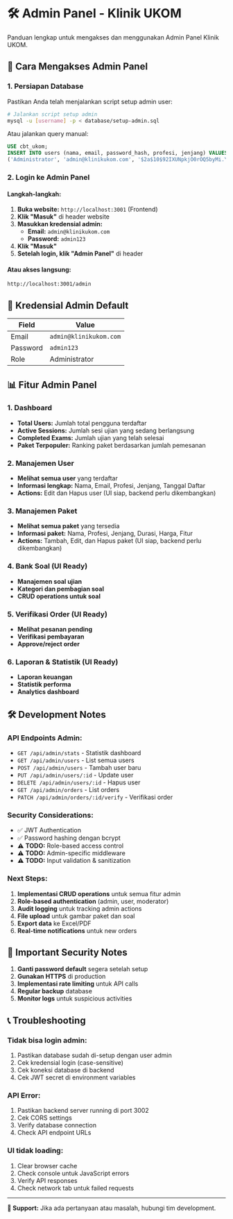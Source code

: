 # 🛠️ Admin Panel - Klinik UKOM

Panduan lengkap untuk mengakses dan menggunakan Admin Panel Klinik UKOM.

## 🚀 **Cara Mengakses Admin Panel**

### 1. **Persiapan Database**
Pastikan Anda telah menjalankan script setup admin user:

```bash
# Jalankan script setup admin
mysql -u [username] -p < database/setup-admin.sql
```

Atau jalankan query manual:
```sql
USE cbt_ukom;
INSERT INTO users (nama, email, password_hash, profesi, jenjang) VALUES
('Administrator', 'admin@klinikukom.com', '$2a$10$92IXUNpkjO0rOQ5byMi.Ye4oKoEa3Ro9llC/.og/at2.uheWG/igi', 'bidan', 'D3');
```

### 2. **Login ke Admin Panel**

#### **Langkah-langkah:**
1. **Buka website:** `http://localhost:3001` (Frontend)
2. **Klik "Masuk"** di header website
3. **Masukkan kredensial admin:**
   - **Email:** `admin@klinikukom.com`
   - **Password:** `admin123`
4. **Klik "Masuk"**
5. **Setelah login, klik "Admin Panel"** di header

#### **Atau akses langsung:**
```
http://localhost:3001/admin
```

## 🔑 **Kredensial Admin Default**

| Field | Value |
|-------|-------|
| Email | `admin@klinikukom.com` |
| Password | `admin123` |
| Role | Administrator |

## 📊 **Fitur Admin Panel**

### 1. **Dashboard**
- **Total Users:** Jumlah total pengguna terdaftar
- **Active Sessions:** Jumlah sesi ujian yang sedang berlangsung
- **Completed Exams:** Jumlah ujian yang telah selesai
- **Paket Terpopuler:** Ranking paket berdasarkan jumlah pemesanan

### 2. **Manajemen User**
- **Melihat semua user** yang terdaftar
- **Informasi lengkap:** Nama, Email, Profesi, Jenjang, Tanggal Daftar
- **Actions:** Edit dan Hapus user (UI siap, backend perlu dikembangkan)

### 3. **Manajemen Paket**
- **Melihat semua paket** yang tersedia
- **Informasi paket:** Nama, Profesi, Jenjang, Durasi, Harga, Fitur
- **Actions:** Tambah, Edit, dan Hapus paket (UI siap, backend perlu dikembangkan)

### 4. **Bank Soal** (UI Ready)
- **Manajemen soal ujian**
- **Kategori dan pembagian soal**
- **CRUD operations untuk soal**

### 5. **Verifikasi Order** (UI Ready)
- **Melihat pesanan pending**
- **Verifikasi pembayaran**
- **Approve/reject order**

### 6. **Laporan & Statistik** (UI Ready)
- **Laporan keuangan**
- **Statistik performa**
- **Analytics dashboard**

## 🛠️ **Development Notes**

### **API Endpoints Admin:**
- `GET /api/admin/stats` - Statistik dashboard
- `GET /api/admin/users` - List semua users
- `POST /api/admin/users` - Tambah user baru
- `PUT /api/admin/users/:id` - Update user
- `DELETE /api/admin/users/:id` - Hapus user
- `GET /api/admin/orders` - List orders
- `PATCH /api/admin/orders/:id/verify` - Verifikasi order

### **Security Considerations:**
- ✅ JWT Authentication
- ✅ Password hashing dengan bcrypt
- ⚠️ **TODO:** Role-based access control
- ⚠️ **TODO:** Admin-specific middleware
- ⚠️ **TODO:** Input validation & sanitization

### **Next Steps:**
1. **Implementasi CRUD operations** untuk semua fitur admin
2. **Role-based authentication** (admin, user, moderator)
3. **Audit logging** untuk tracking admin actions
4. **File upload** untuk gambar paket dan soal
5. **Export data** ke Excel/PDF
6. **Real-time notifications** untuk new orders

## 🚨 **Important Security Notes**

1. **Ganti password default** segera setelah setup
2. **Gunakan HTTPS** di production
3. **Implementasi rate limiting** untuk API calls
4. **Regular backup** database
5. **Monitor logs** untuk suspicious activities

## 📞 **Troubleshooting**

### **Tidak bisa login admin:**
1. Pastikan database sudah di-setup dengan user admin
2. Cek kredensial login (case-sensitive)
3. Cek koneksi database di backend
4. Cek JWT secret di environment variables

### **API Error:**
1. Pastikan backend server running di port 3002
2. Cek CORS settings
3. Verify database connection
4. Check API endpoint URLs

### **UI tidak loading:**
1. Clear browser cache
2. Check console untuk JavaScript errors
3. Verify API responses
4. Check network tab untuk failed requests

---

**📧 Support:** Jika ada pertanyaan atau masalah, hubungi tim development.
